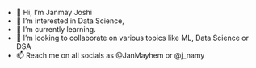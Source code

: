 - 👋 Hi, I’m Janmay Joshi
- 👀 I’m interested in Data Science, 
- 🌱 I’m currently learning.
- 💞️ I’m looking to collaborate on various topics like ML, Data Science or DSA
- 📫 Reach me on all socials as @JanMayhem or @j_namy

<!---
JanmayHem/JanmayHem is a ✨ special ✨ repository because its `README.md` (this file) appears on your GitHub profile.
You can click the Preview link to take a look at your changes.
--->
